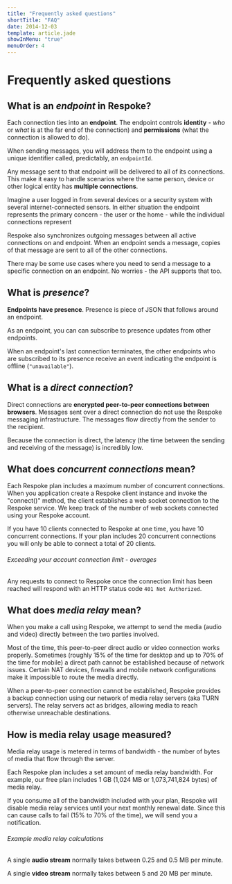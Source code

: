```yaml
---
title: "Frequently asked questions"
shortTitle: "FAQ"
date: 2014-12-03
template: article.jade
showInMenu: "true"
menuOrder: 4
---
```


# Frequently asked questions

## What is an *endpoint* in Respoke?

Each connection ties into an **endpoint**. The endpoint controls **identity** - *who* or *what*
is at the far end of the connection) and **permissions** (what the connection is allowed to do).

When sending messages, you will address them to the endpoint using a unique identifier called,
predictably, an `endpointId`.

Any message sent to that endpoint will be delivered to all of its connections. This make it easy
to handle scenarios where the same person, device or other logical entity has **multiple connections**.

Imagine a user logged in from several devices or a security system with several internet-connected sensors. In either situation the endpoint represents the primary concern - the user or the home - while the individual connections represent

Respoke also synchronizes outgoing messages between all active connections on and endpoint. When an
endpoint sends a message, copies of that message are sent to all of the other connections.

There may be some use cases where you need to send a message to a specific connection on an
endpoint. No worries - the API supports that too.


## What is *presence*?

**Endpoints have presence**. Presence is piece of JSON that follows around an endpoint.

As an endpoint, you can can subscribe to presence updates from other endpoints.

When an endpoint's last connection terminates, the other endpoints who are subscribed to its
presence receive an event indicating the endpoint is offline (`"unavailable"`).

## What is a *direct connection*?

Direct connections are **encrypted peer-to-peer connections between browsers**. Messages sent over a
direct connection do not use the Respoke messaging infrastructure. The messages flow directly
from the sender to the recipient.

Because the connection is direct, the latency (the time between the sending and receiving of
the message) is incredibly low.

## What does *concurrent connections* mean?
Each Respoke plan includes a maximum number of concurrent connections. When you application
create a Respoke client instance and invoke the "connect()" method, the client establishes a
web socket connection to the Respoke service. We keep track of the number of web sockets
connected using your Respoke account.

If you have 10 clients connected to Respoke at one time, you have 10 concurrent connections.
If your plan includes 20 concurrent connections you will only be able to connect a total of
20 clients.

###### Exceeding your account connection limit - overages
Any requests to connect to Respoke once the connection limit has been reached will
respond with an HTTP status code `401 Not Authorized`.

## What does *media relay* mean?
When you make a call using Respoke, we attempt to send the media (audio and video) directly between
the two parties involved.

Most of the time, this peer-to-peer direct audio or video connection works properly.
Sometimes (roughly 15% of the time for desktop and up to 70% of the time for mobile) a direct
path cannot be established because of network issues. Certain NAT devices, firewalls and
mobile network configurations make it impossible to route the media directly.

When a peer-to-peer connection cannot be established, Respoke provides a backup connection
using our network of media relay servers (aka TURN servers). The relay servers act as bridges,
allowing media to reach otherwise unreachable destinations.

## How is media relay usage measured?

Media relay usage is metered in terms of bandwidth - the number of bytes of media that flow
through the server.

Each Respoke plan includes a set amount of media relay bandwidth.
For example, our free plan includes 1 GB (1,024 MB or 1,073,741,824 bytes) of media relay.

If you consume all of the bandwidth included with your plan, Respoke will disable media relay
services until your next monthly renewal date. Since this can cause calls to fail (15% to 70% of
the time), we will send you a notification.

###### Example media relay calculations
A single **audio stream** normally takes between 0.25 and 0.5 MB per minute.

A single **video stream** normally takes between 5 and 20 MB per minute.

